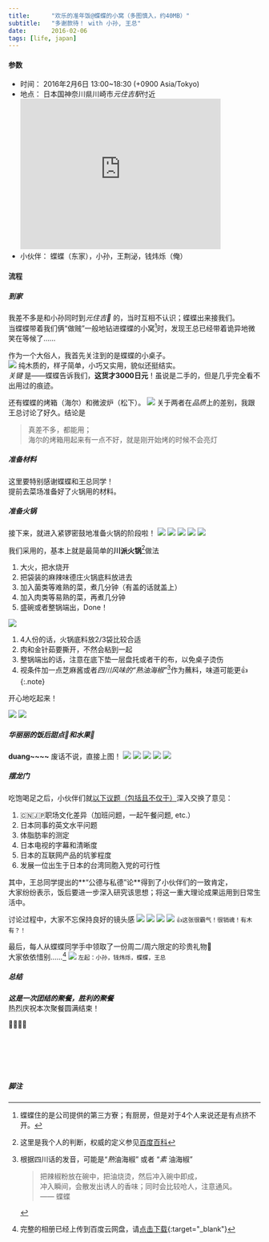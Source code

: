 ```yaml
---
title:      "欢乐的准年饭@蝶蝶的小窝（多图慎入，约40MB）"
subtitle:   "多谢款待！ with 小孙, 王总"
date:       2016-02-06
tags: [life, japan]
---
```


#### 参数
* 时间： 2016年2月6日 13:00~18:30 (+0900 Asia/Tokyo)
* 地点： 日本国神奈川県川崎市*元住吉駅*付近
	<iframe src="https://www.google.com/maps/embed?pb=!1m18!1m12!1m3!1d3245.572798438339!2d139.65250527425516!3d35.564251460093615!2m3!1f0!2f0!3f0!3m2!1i1024!2i768!4f13.1!3m3!1m2!1s0x60185f8115c0f6ab%3A0xb9ba231f5765435c!2z5YWD5L2P5ZCJ6aeF!5e0!3m2!1sja!2sjp!4v1454759285793" width="400" height="300" frameborder="0" style="border:0;max-width:100%;" allowfullscreen></iframe>
* 小伙伴： 蝶蝶（东家），小孙，王荆泌，钱炜烁（俺）

#### 流程

##### 到家
我差不多是和小孙同时到*元住吉:station:* 的，当时互相不认识；蝶蝶出来接我们。  
当蝶蝶带着我们俩“做贼”一般地钻进蝶蝶的小窝[^liu-home]时，发现王总已经带着诡异地微笑在等候了……

作为一个大俗人，我首先关注到的是蝶蝶的小桌子。  
![](/img/in-post/spring-liu/IMGP0211.JPG)
纯木质的，样子简单，小巧又实用，貌似还挺结实。  
*关键* 是——蝶蝶告诉我们，**这货才3000日元**！虽说是二手的，但是几乎完全看不出用过的痕迹。

还有蝶蝶的烤箱（海尔）和微波炉（松下）。
![](/img/in-post/spring-liu/IMGP0212.png)
关于两者在*品质*上的差别，我跟王总讨论了好久。结论是

> 真差不多，都能用；  
> 海尔的烤箱用起来有一点不好，就是刚开始烤的时候不会亮灯

##### 准备材料
这里要特别感谢蝶蝶和王总同学！  
提前去菜场准备好了火锅用的材料。

##### 准备火锅
接下来，就进入紧锣密鼓地准备火锅的阶段啦！
![](/img/in-post/spring-liu/IMGP0213.JPG)
![](/img/in-post/spring-liu/IMGP0215.JPG)
![](/img/in-post/spring-liu/IMGP0216.JPG)
![](/img/in-post/spring-liu/IMGP0217.JPG)
![](/img/in-post/spring-liu/IMGP0220.JPG)

我们采用的，基本上就是最简单的**川派火锅**[^sichuan-hotpot]做法  

1. 大火，把水烧开
2. 把袋装的麻辣味德庄火锅底料放进去
3. 加入菌类等难熟的菜，煮几分钟（有盖的话就盖上）
4. 加入肉类等易熟的菜，再煮几分钟
5. 盛碗或者整锅端出，Done！

![](/img/in-post/spring-liu/IMGP0221.JPG)

1. 4人份的话，火锅底料放2/3袋比较合适
2. 肉和金针茹要撕开，不然会粘到一起
3. 整锅端出的话，注意在底下垫一层盘托或者干的布，以免桌子烫伤
4. 视条件加一点芝麻酱或者*四川风味的“熟油海椒”*[^shuyou-haijiao]作为蘸料，味道可能更:+1:
{:.note}

开心地吃起来！

![](/img/in-post/spring-liu/IMGP0222.JPG)
![](/img/in-post/spring-liu/IMGP0223.JPG)

##### 华丽丽的饭后甜点:shaved_ice:和水果:strawberry:
**duang~~~~** 废话不说，直接上图！
![](/img/in-post/spring-liu/IMGP0223.JPG)
![](/img/in-post/spring-liu/IMGP0224.JPG)
![](/img/in-post/spring-liu/IMGP0225.JPG)
![](/img/in-post/spring-liu/IMGP0229.JPG)
![](/img/in-post/spring-liu/IMGP0230.JPG)

##### 摆龙门
吃饱喝足之后，小伙伴们就<u>以下议题（包括且不仅于）</u>深入交换了意见：

1. :cn::jp:职场文化差异（加班问题，一起午餐问题, etc.）
2. 日本同事的英文水平问题
3. 体脂肪率的测定
4. 日本电视的字幕和清晰度
5. 日本的互联网产品的坑爹程度
6. 发展一位出生于日本的台湾同胞入党的可行性

其中，王总同学提出的**“公德与私德”论**得到了小伙伴们的一致肯定，  
大家纷纷表示，饭后要进一步深入研究该思想；将这一重大理论成果运用到日常生活中。

讨论过程中，大家不忘保持良好的镜头感
![](/img/in-post/spring-liu/IMGP0226.JPG)
![](/img/in-post/spring-liu/IMGP0227.JPG)
![](/img/in-post/spring-liu/IMGP0228.JPG)
![](/img/in-post/spring-liu/IMGP0232.JPG)
<small class="img-hint">:thumbsup:这张很霸气！很销魂！有木有？！</small>

最后，每人从蝶蝶同学手中领取了一份周二/周六限定的珍贵礼物:gift:  
大家依依惜别……[^album]
![](/img/in-post/spring-liu/IMGP0233.JPG)
<small class="img-hint">左起：小孙，钱炜烁，蝶蝶，王总</small>

##### 总结
***这是一次团结的聚餐，胜利的聚餐***  
热烈庆祝本次聚餐圆满结束！

:clap::clap::clap::clap:

<div style="height:5em;"></div>

##### 脚注

[^shuyou-haijiao]: 根据四川话的发音，可能是“*熟*油海椒” 或者 “*素* 油海椒”

	> 把辣椒粉放在碗中，把油烧烫，然后冲入碗中即成，  
	> 冲入瞬间，会散发出诱人的香味；同时会比较呛人，注意通风。  
	> —— 蝶蝶

[^sichuan-hotpot]: 这里是我个人的判断，权威的定义参见[百度百科](http://baike.baidu.com/view/357824.htm)
[^liu-home]: 蝶蝶住的是公司提供的第三方寮；有厨房，但是对于4个人来说还是有点挤不开。
[^album]: 完整的相册已经上传到百度云网盘，请[点击下载](http://pan.baidu.com/s/1c1qe2Us){:target="_blank"}
